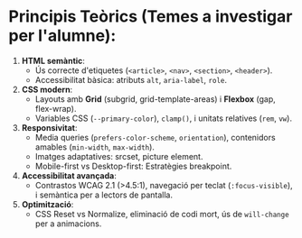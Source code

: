 # Principis Teòrics (Temes a investigar per l'alumne):

1. **HTML semàntic**:  
   - Ús correcte d'etiquetes (`<article>`, `<nav>`, `<section>`, `<header>`).  
   - Accessibilitat bàsica: atributs `alt`, `aria-label`, `role`.  
2. **CSS modern**:  
   - Layouts amb **Grid** (subgrid, grid-template-areas) i **Flexbox** (gap, flex-wrap).  
   - Variables CSS (`--primary-color`), `clamp()`, i unitats relatives (`rem`, `vw`).  
3. **Responsivitat**:  
   - Media queries (`prefers-color-scheme`, `orientation`), contenidors amables (`min-width`, `max-width`).  
   - Imatges adaptatives: srcset, picture element.
   - Mobile-first vs Desktop-first: Estratègies breakpoint.  
4. **Accessibilitat avançada**:  
   - Contrastos WCAG 2.1 (>4.5:1), navegació per teclat (`:focus-visible`), i semàntica per a lectors de pantalla.  
5. **Optimització**:  
   - CSS Reset vs Normalize, eliminació de codi mort, ús de `will-change` per a animacions. 